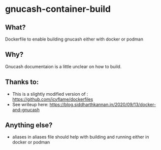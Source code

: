 # gnucash-container-build

## What?

Dockerfile to enable building gnucash either with docker or podman

## Why?

Gnucash documentaion is a little unclear on how to build.

## Thanks to:

* This is a slightly modified version of : https://github.com/icyflame/dockerfiles
* See writeup here: https://blog.siddharthkannan.in/2020/09/13/docker-and-gnucash

## Anything else?

* aliases in aliases file should help with building and running either in docker or podman

